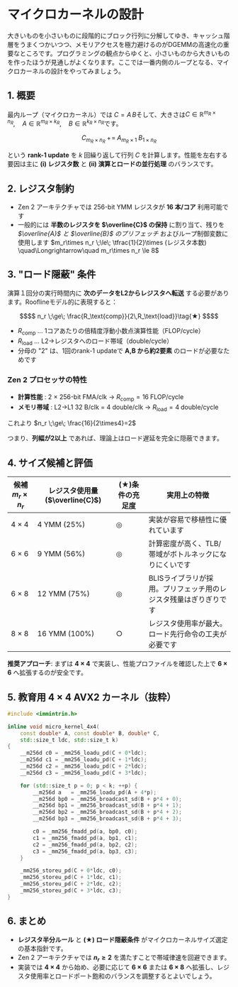 # マイクロカーネルの設計

大きいものを小さいものに段階的にブロック行列に分解してゆき、キャッシュ階層をうまくつかいつつ、メモリアクセスを極力避けるのがDGEMMの高速化の重要なところです。プログラミングの観点からゆくと、小さいものから大きいものを作ったほうが見通しがよくなります。ここでは一番内側のループとなる、マイクロカーネルの設計をやってみましょう。

## 1. 概要
最内ループ（マイクロカーネル）では $`C = A\,B`$そして、大きさは$`C\in\mathbb{R}^{m_R\times n_R},\quad A\in\mathbb{R}^{m_R\times k_R},\quad B\in\mathbb{R}^{k_R\times n_R}`$です。 
```math
C_{m_R\times n_R}\;+\!=\;A_{m_R\times1}\;B_{1\times n_R}
```
という **rank-1 update** を $`k`$ 回繰り返して行列 $`C`$ を計算します。性能を左右する要因は主に **(i) レジスタ数** と **(ii) 演算とロードの並行処理** のバランスです。

## 2. レジスタ制約
* Zen 2 アーキテクチャでは 256-bit YMM レジスタが **16 本/コア** 利用可能です
* 一般的には **半数のレジスタを $`\overline{C}`$ の保持** に割り当て、残りを *$`\overline{A}`$ と $`\overline{B}`$ のプリフェッチ* およびループ制御変数に使用します
$`m_r\times n_r \;\le\; \tfrac{1}{2}\times (レジスタ本数) \quad\Longrightarrow\quad m_r\times n_r \le 8`$ 

## 3. "ロード隠蔽" 条件
演算１回分の実行時間内に **次のデータをL2からレジスタへ転送** する必要があります。Rooflineモデル的に表現すると：

```math
$$ n_r \;\ge\; \frac{R_\text{comp}}{2\,R_\text{load}}\tag{★} $$
```

* $`R_\text{comp}`$ … 1コアあたりの倍精度浮動小数点演算性能（FLOP/cycle）
* $`R_\text{load}`$ … L2→レジスタへのロード帯域（double/cycle）
* 分母の "2" は、1回のrank-1 updateで **A,B から約2要素** のロードが必要なためです

### Zen 2 プロセッサの特性
* **計算性能** : 2 × 256-bit FMA/clk → $`R_\text{comp}=16\;\text{FLOP/cycle}`$
* **メモリ帯域** : L2→L1 32 B/clk = 4 double/clk → $`R_\text{load}=4\;\text{double/cycle}`$

これより
$`n_r \;\ge\; \frac{16}{2\times4}=2`$ 

つまり、**列幅が2以上** であれば、理論上はロード遅延を完全に隠蔽できます。

## 4. サイズ候補と評価

| 候補 $`m_r\times n_r`$ | レジスタ使用量 ($`\overline{C}`$) | (★)条件の充足度 | 実用上の特徴 |
|----------------------|---------------|------------|------------|
| 4 × 4                | 4 YMM (25%)   | ◎          | 実装が容易で移植性に優れています |
| 6 × 6                | 9 YMM (56%)   | ◎          | 計算密度が高く、TLB/帯域がボトルネックになりにくいです |
| 6 × 8                | 12 YMM (75%)  | ◎          | BLISライブラリが採用。プリフェッチ用のレジスタ残量はぎりぎりです |
| 8 × 8                | 16 YMM (100%) | ○          | レジスタ使用率が最大。ロード先行命令の工夫が必要です |

**推奨アプローチ**: まずは **4 × 4** で実装し、性能プロファイルを確認した上で **6 × 6** へ拡張するのが安全です。

## 5. 教育用 4 × 4 AVX2 カーネル（抜粋）

```cpp
#include <immintrin.h>

inline void micro_kernel_4x4(
    const double* A, const double* B, double* C,
    std::size_t ldc, std::size_t k)
{
    __m256d c0 = _mm256_loadu_pd(C + 0*ldc);
    __m256d c1 = _mm256_loadu_pd(C + 1*ldc);
    __m256d c2 = _mm256_loadu_pd(C + 2*ldc);
    __m256d c3 = _mm256_loadu_pd(C + 3*ldc);

    for (std::size_t p = 0; p < k; ++p) {
        __m256d a   = _mm256_loadu_pd(A + 4*p);
        __m256d bp0 = _mm256_broadcast_sd(B + p*4 + 0);
        __m256d bp1 = _mm256_broadcast_sd(B + p*4 + 1);
        __m256d bp2 = _mm256_broadcast_sd(B + p*4 + 2);
        __m256d bp3 = _mm256_broadcast_sd(B + p*4 + 3);

        c0 = _mm256_fmadd_pd(a, bp0, c0);
        c1 = _mm256_fmadd_pd(a, bp1, c1);
        c2 = _mm256_fmadd_pd(a, bp2, c2);
        c3 = _mm256_fmadd_pd(a, bp3, c3);
    }

    _mm256_storeu_pd(C + 0*ldc, c0);
    _mm256_storeu_pd(C + 1*ldc, c1);
    _mm256_storeu_pd(C + 2*ldc, c2);
    _mm256_storeu_pd(C + 3*ldc, c3);
}
```

## 6. まとめ
* **レジスタ半分ルール** と **(★) ロード隠蔽条件** がマイクロカーネルサイズ選定の基本指針です。
* Zen 2 アーキテクチャでは **$`n_r\ge2`$** を満たすことで帯域律速を回避できます。
* 実装では **4 × 4** から始め、必要に応じて **6 × 6** または **6 × 8** へ拡張し、レジスタ使用率とロードポート飽和のバランスを調整するとよいでしょう。
